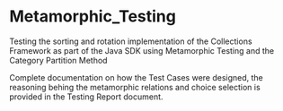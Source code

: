 # Metamorphic_Testing
Testing the sorting and rotation implementation of the Collections Framework as part of the Java SDK using Metamorphic Testing and the Category Partition Method

Complete documentation on how the Test Cases were designed, the reasoning behing the metamorphic relations and choice selection is provided in the Testing Report document.
